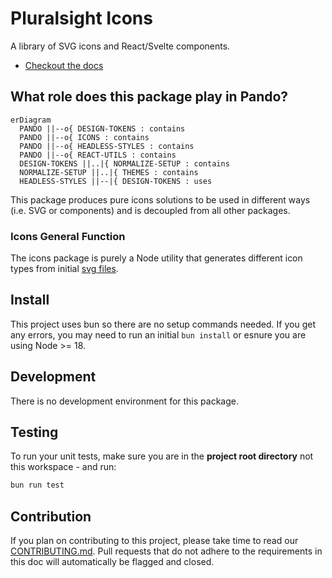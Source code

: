 # Pluralsight Icons

A library of SVG icons and React/Svelte components.

- [Checkout the docs](https://pluralsight.github.io/pando/docs/development/icons/intro)

## What role does this package play in Pando?

```mermaid
erDiagram
  PANDO ||--o{ DESIGN-TOKENS : contains
  PANDO ||--o{ ICONS : contains
  PANDO ||--o{ HEADLESS-STYLES : contains
  PANDO ||--o{ REACT-UTILS : contains
  DESIGN-TOKENS ||..|{ NORMALIZE-SETUP : contains
  NORMALIZE-SETUP ||..|{ THEMES : contains
  HEADLESS-STYLES ||--|{ DESIGN-TOKENS : uses
```

This package produces pure icons solutions to be used in different ways (i.e. SVG or components) and is decoupled from all other packages.

### Icons General Function

The icons package is purely a Node utility that generates different icon types from initial [svg files](https://github.com/pluralsight/pando/tree/main/packages/icons/src).

## Install

This project uses bun so there are no setup commands needed. If you get any errors, you may need to run an initial `bun install` or esnure you are using Node >= 18.

## Development

There is no development environment for this package.

## Testing

To run your unit tests, make sure you are in the **project root directory** not this workspace - and run:

```bash
bun run test
```

## Contribution

If you plan on contributing to this project, please take time to read our [CONTRIBUTING.md](https://github.com/pluralsight/pando/blob/main/CONTRIBUTING.md). Pull requests that do not adhere to the requirements in this doc will automatically be flagged and closed.
